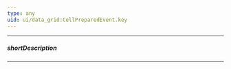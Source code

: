 ```yaml
---
type: any
uid: ui/data_grid:CellPreparedEvent.key
---
```

---
##### shortDescription
<!-- Description goes here -->

---
<!-- Description goes here -->